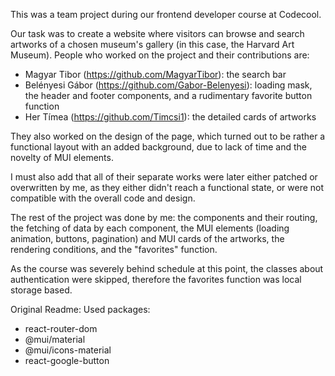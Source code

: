 This was a team project during our frontend developer course at Codecool.

Our task was to create a website where visitors can browse and search artworks of a chosen museum's gallery (in this case, the Harvard Art Museum).
People who worked on the project and their contributions are:

- Magyar Tibor (https://github.com/MagyarTibor): the search bar
- Belényesi Gábor (https://github.com/Gabor-Belenyesi): loading mask, the header and footer components, and a rudimentary favorite button function
- Her Tímea (https://github.com/Timcsi1): the detailed cards of artworks

They also worked on the design of the page, which turned out to be rather a functional layout with an added background, due to lack of time and the novelty of MUI elements.

I must also add that all of their separate works were later either patched or overwritten by me, as they either didn't reach a functional state, or were not compatible with the overall code and design.

The rest of the project was done by me: the components and their routing, the fetching of data by each component, the MUI elements (loading animation, buttons, pagination) and MUI cards of the artworks, the rendering conditions, and the "favorites" function.

As the course was severely behind schedule at this point, the classes about authentication were skipped, therefore the favorites function was local storage based.

Original Readme:
Used packages:

- react-router-dom
- @mui/material
- @mui/icons-material
- react-google-button
